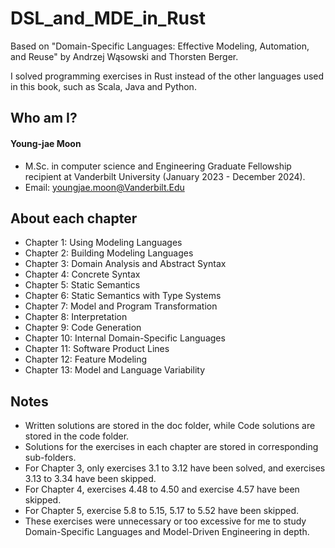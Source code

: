 # DSL_and_MDE_in_Rust
Based on "Domain-Specific Languages: Effective Modeling, Automation, and Reuse" by Andrzej Wąsowski and Thorsten Berger.

I solved programming exercises in Rust instead of the other languages used in this book, such as Scala, Java and Python.

## Who am I?
#### Young-jae Moon
* M.Sc. in computer science and Engineering Graduate Fellowship recipient at Vanderbilt University (January 2023 - December 2024).
* Email: youngjae.moon@Vanderbilt.Edu

## About each chapter
* Chapter 1: Using Modeling Languages
* Chapter 2: Building Modeling Languages
* Chapter 3: Domain Analysis and Abstract Syntax
* Chapter 4: Concrete Syntax
* Chapter 5: Static Semantics
* Chapter 6: Static Semantics with Type Systems
* Chapter 7: Model and Program Transformation
* Chapter 8: Interpretation
* Chapter 9: Code Generation
* Chapter 10: Internal Domain-Specific Languages
* Chapter 11: Software Product Lines
* Chapter 12: Feature Modeling
* Chapter 13: Model and Language Variability

## Notes

* Written solutions are stored in the doc folder, while Code solutions are stored in the code folder.
* Solutions for the exercises in each chapter are stored in corresponding sub-folders.
* For Chapter 3, only exercises 3.1 to 3.12 have been solved, and exercises 3.13 to 3.34 have been skipped.
* For Chapter 4, exercises 4.48 to 4.50 and exercise 4.57 have been skipped.
* For Chapter 5, exercise 5.8 to 5.15, 5.17 to 5.52 have been skipped.
* These exercises were unnecessary or too excessive for me to study Domain-Specific Languages and Model-Driven Engineering in depth.
